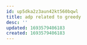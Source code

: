 ```yaml
---
id: up5dka2z3aun42kt560bqwl
title: adp related to greedy
desc: ''
updated: 1693579406183
created: 1693579406183
---
```

